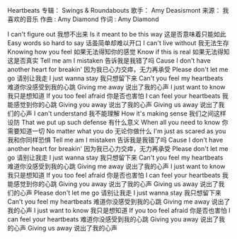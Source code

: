 Heartbeats 
专辑：
Swings & Roundabouts
歌手：
Amy Deasismont
来源：
我喜欢的音乐
作曲 : Amy Diamond
作词 : Amy Diamond



I can't figure out 
我想不出来
Is it meant to be this way 
这是否意味着只能如此
Easy words so hard to say 
话虽简单却难以开口
I can't live without 
我无法生存
Knowing how you feel 
如果无法得知你的感觉
Know if this is real 
如果无法得知这是否真实
Tell me am I mistaken 
告诉我是我错了吗
Cause I don't have another heart for breakin' 
因为我已心力交瘁，无力再承受
Please don't let me go 
请别让我走
I just wanna stay 
我只想留下来
Can't you feel my heartbeats 
难道你没感受到我的心跳
Giving me away 
说出了我的心声
I just want to know 
我只是想知道
If you too feel afraid 
你是否也害怕
I can feel your heartbeats 
我能感觉到你的心跳
Giving you away 
说出了我的心声
Giving us away 
说出了我们的心声
I can't understand 
我不能理解
How it's making sense 
我们之间这样设防
That we put up such defense 
有什么意义
When all you need to know 
你需要知道一切
No matter what you do 
无论你做什么
I'm just as scared as you 
我和你同样恐惧
Tell me am I mistaken 
告诉我是我错了吗
Cause I don't have another heart for breakin' 
因为我已心力交瘁，无力再承受
Please don't let me go 
请别让我走
I just wanna stay 
我只想留下来
Can't you feel my heartbeats 
难道你没感受到我的心跳
Giving me away 
说出了我的心声
I just want to know 
我只是想知道
If you too feel afraid 
你是否也害怕
I can feel your heartbeats 
我能感觉到你的心跳
Giving you away 
说出了我的心声
Giving us away 
说出了我们的心声
Please don't let me go 
请别让我走
I just wanna stay 
我只想留下来
Can't you feel my heartbeats 
难道你没感受到我的心跳
Giving me away 
说出了我的心声
I just want to know 
我只是想知道
If you too feel afraid 
你是否也害怕
I can feel your heartbeats 
难道你没感受到我的心跳
Giving you away 
说出了我的心声
Giving us away 
说出了我的心声